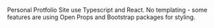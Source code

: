 Personal Protfolio Site use Typescript and React. No templating -  some features are using Open Props and Bootstrap packages for styling.
